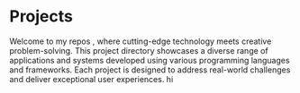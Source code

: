 # Projects
Welcome to my repos , where cutting-edge technology meets creative problem-solving. This project directory showcases a diverse range of applications and systems developed using various programming languages and frameworks. Each project is designed to address real-world challenges and deliver exceptional user experiences.
hi
